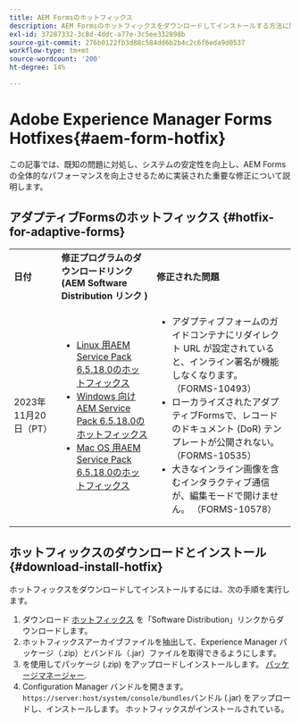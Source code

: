 ```yaml
---
title: AEM Formsのホットフィックス
description: AEM Formsのホットフィックスをダウンロードしてインストールする方法に関する情報を提供します。
exl-id: 37287332-3c8d-4ddc-a77e-3c5ee332898b
source-git-commit: 276b0122fb3d88c584dd6b2b4c2c6f6eda9d0537
workflow-type: tm+mt
source-wordcount: '200'
ht-degree: 14%

---
```


# Adobe Experience Manager Forms Hotfixes{#aem-form-hotfix}

この記事では、既知の問題に対処し、システムの安定性を向上し、AEM Formsの全体的なパフォーマンスを向上させるために実装された重要な修正について説明します。

## アダプティブFormsのホットフィックス {#hotfix-for-adaptive-forms}

<table>
  <tbody>
  <tr>
    <td><strong>日付</strong></td>
    <td><strong>修正プログラムのダウンロードリンク (AEM Software Distribution リンク )</strong></td>
    <td><strong>修正された問題</strong></td>
   </tr>
   <tr>
    <td>2023年11月20日（PT）</td>
     <td>
     <ul>
     <li><a href="https://experience.adobe.com/#/downloads/content/software-distribution/en/aem.html?package=/content/software-distribution/en/details.html/content/dam/aem/public/adobe/packages/cq650/servicepack/fd/adobe-aemfd-linux-pkg-6.0.1016-002.zip">Linux 用AEM Service Pack 6.5.18.0のホットフィックス</a> </li>
     <li><a href="https://experience.adobe.com/#/downloads/content/software-distribution/en/aem.html?package=/content/software-distribution/en/details.html/content/dam/aem/public/adobe/packages/cq650/servicepack/fd/adobe-aemfd-win-pkg-6.0.1016-002.zip">Windows 向けAEM Service Pack 6.5.18.0のホットフィックス</a> </li>
     <li><a href="https://experience.adobe.com/#/downloads/content/software-distribution/en/aem.html?package=/content/software-distribution/en/details.html/content/dam/aem/public/adobe/packages/cq650/servicepack/fd/adobe-aemfd-osx-pkg-6.0.1016-002.zip">Mac OS 用AEM Service Pack 6.5.18.0のホットフィックス</a></li>
     </ul>
     </td>
    <td>
    <ul>
    <li>アダプティブフォームのガイドコンテナにリダイレクト URL が設定されていると、インライン署名が機能しなくなります。 （FORMS-10493）</li>
    <li>ローカライズされたアダプティブFormsで、レコードのドキュメント (DoR) テンプレートが公開されない。 （FORMS-10535）</li>
    <li>大きなインライン画像を含むインタラクティブ通信が、編集モードで開けません。 （FORMS-10578）</li>
    </ul>
    </td>    
    </tr>
    <tbody>
     </table>

## ホットフィックスのダウンロードとインストール {#download-install-hotfix}

ホットフィックスをダウンロードしてインストールするには、次の手順を実行します。

1. ダウンロード [ホットフィックス](#hotfix-for-adaptive-forms) を「Software Distribution」リンクからダウンロードします。
1. ホットフィックスアーカイブファイルを抽出して、Experience Manager パッケージ（.zip）とバンドル（.jar）ファイルを取得できるようにします。
1. を使用してパッケージ (.zip) をアップロードしインストールします。 [パッケージマネージャー](https://experienceleague.adobe.com/docs/experience-manager-65/content/sites/administering/contentmanagement/package-manager.html?lang=es#accessing).
1. Configuration Manager バンドルを開きます。 `https://server:host/system/console/bundles`バンドル (.jar) をアップロードし、インストールします。 ホットフィックスがインストールされている。
